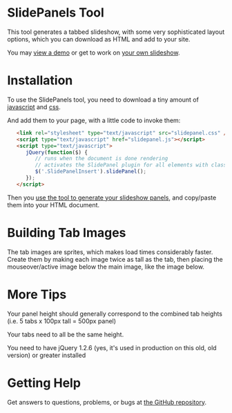 
# SlidePanels Tool

This tool generates a tabbed slideshow, with some very sophisticated layout options, which you can download as HTML and add to your site.

You may [view a demo][demo] or get to work on [your own slideshow][tool].

[demo]: http://katowulf.github.com/slidepanels/example.html
[tool]: http://katowulf.github.com/slidepanels/

# Installation
To use the SlidePanels tool, you need to download a tiny amount of [javascript][1] and [css][2].

[1]: https://raw.github.com/katowulf/slidepanels/master/assets/slidepanel.js
[2]: https://raw.github.com/katowulf/slidepanels/master/assets/slidepanel.css

And add them to your page, with a little code to invoke them:

```html
   <link rel="stylesheet" type="text/javascript" src="slidepanel.css" />
   <script type="text/javascript" href="slidepanel.js"></script>
   <script type="text/javascript">
      jQuery(function($) {
         // runs when the document is done rendering
         // activates the SlidePanel plugin for all elements with class 'SlidePanelInsert'
         $('.SlidePanelInsert').slidePanel();
      });
   </script>
```

Then you [use the tool to generate your slideshow panels][4], and copy/paste them into your HTML document.

[4]: http://katowulf.github.com/slidepanels/

# Building Tab Images

The tab images are sprites, which makes load times considerably faster. Create them by making each image twice as tall as the tab, then placing the mouseover/active image below the main image, like the image below.

# More Tips

Your panel height should generally correspond to the combined tab heights (i.e. 5 tabs x 100px tall = 500px panel)

Your tabs need to all be the same height.

You need to have jQuery 1.2.6 (yes, it's used in production on this old, old version) or greater installed

# Getting Help

Get answers to questions, problems, or bugs at [the GitHub repository][3].

[3]: https://github.com/katowulf/slidepanels/issues